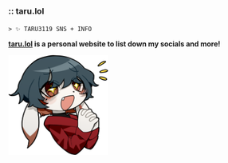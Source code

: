 ### :: taru.lol 
`> ✨ TARU3119 SNS + INFO`

**[taru.lol](https://taru.lol/) is a personal website to list down my socials and more!**


<img src="/res/uwasticker.png" width="200" height="200" />
